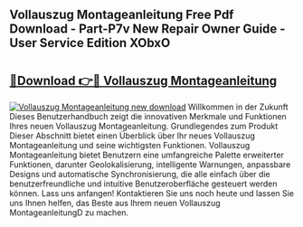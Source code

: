 ## Vollauszug Montageanleitung Free Pdf Download - Part-P7v New Repair Owner Guide - User Service Edition XObxO

# <h2><a href="http://df7oy8m.blite.top/?on=Vollauszug+Montageanleitung">🔗Download 👉🔴 Vollauszug Montageanleitung</a></h2>

[![Vollauszug Montageanleitung new download](https://i.imgur.com/lujVjoI.png)](http://df7oy8m.blite.top/?on=Vollauszug+Montageanleitung)
Willkommen in der Zukunft Dieses Benutzerhandbuch zeigt die innovativen Merkmale und Funktionen Ihres neuen Vollauszug Montageanleitung. Grundlegendes zum Produkt Dieser Abschnitt bietet einen Überblick über Ihr neues Vollauszug Montageanleitung und seine wichtigsten Funktionen. Vollauszug Montageanleitung bietet Benutzern eine umfangreiche Palette erweiterter Funktionen, darunter Geolokalisierung, intelligente Warnungen, anpassbare Designs und automatische Synchronisierung, die alle einfach über die benutzerfreundliche und intuitive Benutzeroberfläche gesteuert werden können. Lass uns anfangen! Kontaktieren Sie uns noch heute und lassen Sie uns Ihnen helfen, das Beste aus Ihrem neuen Vollauszug MontageanleitungD zu machen.
